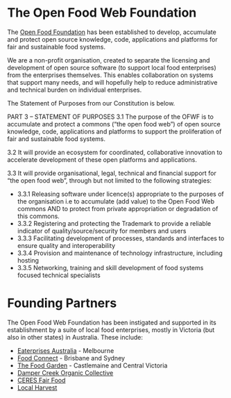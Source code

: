 # The Open Food Web Foundation <a id="OFWF">

The [Open Food Foundation](www.openfoodweb.org/foundation) has been established to develop, accumulate and protect open source knowledge, code, applications and platforms for fair and sustainable food systems. 

We are a non-profit organisation, created to separate the licensing and development of open source software (to support local food enterprises) from the enterprises themselves. This enables collaboration on systems that support many needs, and will hopefully help to reduce administrative and technical burden on individual enterprises. 

The Statement of Purposes from our Constitution is below.

PART 3 – STATEMENT OF PURPOSES
3.1 The purpose of the OFWF is to accumulate and protect a commons (“the open food web”) of open source knowledge, code, applications and platforms to support the proliferation of fair and sustainable food systems.  

3.2 It will provide an ecosystem for coordinated, collaborative innovation to accelerate development of these open platforms and applications.

3.3 It will provide organisational, legal, technical and financial support for “the open food web”, through but not limited to the following strategies:
*  3.3.1	Releasing software under licence(s) appropriate to the purposes of the organisation i.e to accumulate (add value) to the Open Food Web commons AND to protect from private appropriation or degradation of this commons. 
*  3.3.2	Registering and protecting the Trademark to provide a reliable indicator of quality/source/security for members and users
*  3.3.3	Facilitating development of processes, standards and interfaces to ensure quality and interoperability 
*  3.3.4	Provision and maintenance of technology infrastructure, including hosting
*  3.3.5	Networking, training and skill development of food systems focused technical specialists

# Founding Partners

The Open Food Web Foundation has been instigated and supported in its establishment by a suite of local food enterprises, mostly in Victoria (but also in other states) in Australia. These include:
* [Eaterprises Australia](www.eaterprises.com.au) - Melbourne
* [Food Connect](www.foodconnect.com.au) - Brisbane and Sydney
* [The Food Garden](http://www.foodgarden.com.au/) - Castlemaine and Central Victoria
* [Damper Creek Organic Collective](http://www.michaelbgreen.com.au/community-supported-agriculture)
* [CERES Fair Food](http://www.ceresfairfood.org.au/)
* [Local Harvest](http://www.localharvest.org.au/)